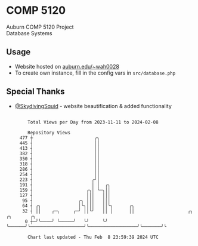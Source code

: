 # COMP 5120
Auburn COMP 5120 Project  
Database Systems

## Usage
- Website hosted on [auburn.edu/~wah0028](https://webhome.auburn.edu/~wah0028/)
- To create own instance, fill in the config vars in `src/database.php`

## Special Thanks
- [@SkydivingSquid](https://github.com/SkydivingSquid) - website beautification & added functionality

```

        Total Views per Day from 2023-11-11 to 2024-02-08

        Repository Views
     477 ┼                       ╭╮
     445 ┤                       ││
     413 ┤                       ││
     382 ┤                       ││
     350 ┤                       ││
     318 ┤                       ││
     286 ┤                       ││
     254 ┤                       ││
     223 ┤                      ╭╯│
     191 ┤                      │ │  ╭╮
     159 ┤                    ╭╮│ ╰─╮││
     127 ┤                    │││   │││
      95 ┤                 ╭╮ │││   │││
      64 ┤ ╭╮              │╰╮│││   ││╰╮      ╭╮
      32 ┤ ││    ╭─╮     ╭─╯ ││╰╯   ││ │      ││                    ╭╮                  ╭╮       ╭╮
       0 ┼─╯╰────╯ ╰─────╯   ╰╯     ╰╯ ╰──────╯╰────────────────────╯╰──────────────────╯╰───────╯╰

        Chart last updated - Thu Feb  8 23:59:39 2024 UTC
        
```
